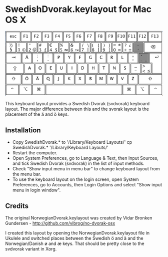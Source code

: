SwedishDvorak.keylayout for Mac OS X
====================================

![layout](https://github.com/AlbertVeli/Swedish-Dvorak--svdvorak--for-OSX/raw/master/svdvorak-osx.png "svdvorak OSX Layout")

This keyboard layout provides a Swedish Dvorak (svdvorak)
keyboard layout. The major difference between this and the
svorak layout is the placement of the ä and ö keys.


Installation
------------

* Copy SwedishDvorak.* to '/Library/Keyboard Layouts/'
  cp SwedishDvorak.* '/Library/Keyboard Layouts/'
* Restart the computer.
* Open System Preferences,
   go to Language & Text,
   then Input Sources, and
   tick Swedish Dvorak (svdvorak) in the list of input methods.
* Check "Show input menu in menu bar" to change keyboard layout
   from the menu bar.
* To use the keyboard layout on the login screen,
   open System Preferences, go to Accounts, then Login Options and
   select "Show input menu in login window".


Credits
-------

The original NorwegianDvorak.keylayout was created by
Vidar Bronken Gundersen - http://github.com/vibrog/no-dvorak-osx

I created this layout by opening the NorwegianDvorak.keylayout
file in Ukulele and switched places between the Swedish ö and ä
and the Norwegian/Danish ø and æ keys. That should be pretty close to
the svdvorak variant in Xorg.

